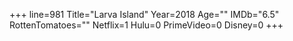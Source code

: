 +++
line=981
Title="Larva Island"
Year=2018
Age=""
IMDb="6.5"
RottenTomatoes=""
Netflix=1
Hulu=0
PrimeVideo=0
Disney=0
+++

